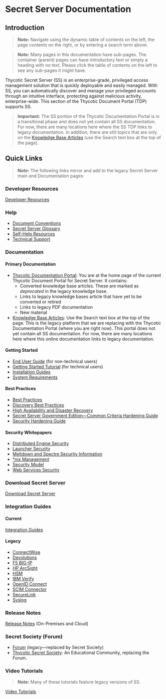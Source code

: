 [title]: # (Secret Server Documentation)
[tags]: #
[priority]: # (1000)

# Secret Server Documentation

## Introduction

>**Note:** Navigate using the dynamic table of contents on the left, the page contents on the right, or by entering a search term above.

> **Note:** Many pages in this documentation have sub-pages. The container (parent) pages can have introductory text or simply a heading with no text. Please click the table of contents on the left to see any sub-pages it might have.

Thycotic Secret Server (SS) is an enterprise-grade, privileged access management solution that is quickly deployable and easily managed. With SS, you can automatically discover and manage your privileged accounts through an intuitive interface, protecting against malicious activity, enterprise-wide. This section of the Thycotic Document Portal (TDP) supports SS.

>**Important:** The SS portion of the Thycotic Documentation Portal is in a transitional phase and does not yet contain all SS documentation. For now, there are many locations here where the SS TDP links to legacy documentation. In addition, there are still topics that are only on the [Knowledge Base Articles](https://thycotic.force.com/support/s/topic/0TO370000008fpDGAQ/secret-server) (use the Search text box at the top of the page).

## Quick Links

> **Note:** The following links mirror and add to the legacy Secret Server main and Documentation pages:

### Developer Resources

[Developer Resources](./developer-resources/index.md)

### Help

- [Document Conventions](./help/document-conventions/index.md)
- [Secret Server Glossary](./help/secret-server-glossary/index.md)
- [Self-Help Resources](./help/self-help-resources/index.md)
- [Technical Support](./help/technical-support/index.md)

### Documentation

#### Primary Documentation

- [Thycotic Documentation Portal](https://docs.thycotic.com/ss/): You are at the home page of the current Thycotic Document Portal for Secret Server. It contains:
  - Converted knowledge base articles. These are marked as *deprecated* in the legacy knowledge base.
  - Links to legacy knowledge bases article that have yet to be converted or retired
  - Links to legacy PDF documentation
  - New material
- [Knowledge Base Articles](https://thycotic.force.com/support/s/topic/0TO370000008fpDGAQ/secret-server): Use the Search text box at the top of the page. This is the legacy platform that we are replacing with the Thycotic Documentation Portal (where you are right now). This portal does not yet contain all SS documentation. For now, there are many locations here where this online documentation links to legacy documentation.

#### Getting Started

- [End User Guide](https://docs.thycotic.com/ss/10.8.0/secret-server-end-user-guide) (for non-technical users) 
- [Getting Started Tutorial](https://docs.thycotic.com/ss/10.8.0/getting-started-tutorial) (for technical users)
- [Installation Guides](https://docs.thycotic.com/ss/10.8.0/secret-server-setup/installation)
- [System Requirements](https://docs.thycotic.com/ss/10.8.0/secret-server-setup/system-requirements) 

#### Best Practices  

- [Best Practices](https://thycotic.force.com/support/s/article/Best-Practices-Secret-Server)  
- [Discovery Best Practices](./discovery/discovery-best-practices/index.md)  
- [High Availability and Disaster Recovery](https://thycotic.force.com/support/s/article/Secret-Server-HADR)  
- [Secret Server Government Edition—Common Criteria Hardening Guide](https://updates.thycotic.net/secretserver/documents/gov/SS_CommonCriteria_HardeningGuide_v10.pdf)
- [Security Hardening Guide](https://docs.thycotic.com/ss/10.8.0/security-hardening)  

#### Security Whitepapers
- [Distributed Engine Security](https://updates.thycotic.net/secretserver/documents/SS_Sec_DistributedEngine.pdf)
- [Launcher Security](https://updates.thycotic.net/secretserver/documents/SS_Sec_Launcher.pdf) 
- [Meltdown and Spectre Security Information](https://updates.thycotic.net/secretserver/documents/SS_Sec_MeltdownAndSpectre.pdf) 
- [\*nix Management](https://updates.thycotic.net/secretserver/documents/SS_Sec_nixManagement.pdf)
- [Security Model](https://updates.thycotic.net/secretserver/documents/SS_Security_Model.pdf)
- [Web Services Security](https://updates.thycotic.net/secretserver/documents/SS_Sec_WebServices.pdf) 

### Download Secret Server

[Download Secret Server](https://thycotic.force.com/support/s/download-onprem)

### Integration Guides

#### Current

[Integration Guides](https://docs.thycotic.com/ssi)

#### Legacy

- [ConnectWise](https://thycotic.force.com/support/s/article/ConnectWise-Integration) 
- [Devolutions](https://docs.thycotic.com/ssi/1.0.0/devolutions) 
- [F5 BIG-IP](https://thycotic.force.com/support/s/article/F5-BIG-IP-Integration) 
- [HP ArcSight](https://thycotic.force.com/support/s/article/HP-ArcSight-Integration) 
- [HSM](https://thycotic.force.com/support/s/article/HSM-Integration) 
- [IBM Verify](https://thycotic.force.com/support/s/article/IBM-Verify-Gateway-Integration) 
- [OpenID Connect](https://thycotic.force.com/support/s/article/OpenID-Connect-Integration) 
- [SCIM Connector](https://thycotic.force.com/support/s/article/SS-INST-EXT-SCIM-Connector) 
- [SecureLink](https://www.securelink.com/thycotic-integration/) 
- [Syslog](https://thycotic.force.com/support/s/article/Syslog-Events-Secret-Server) 

### Release Notes

[Release Notes](./release-notes/index.md) (On-Premises and Cloud) 

### Secret Society (Forum)

- [Forum](https://thycotic.force.com/support/s/topic/0TO370000008fpDGAQ/secret-server) (legacy—replaced by Secret Society)
- [Thycotic Secret Society](https://thycotic.com/community/secret-society/): An Educational Community, replacing the Forum.

### Video Tutorials

> **Note:** Many of these tutorials feature legacy versions of SS.

[Video Tutorials](https://thycotic.force.com/support/s/videos)